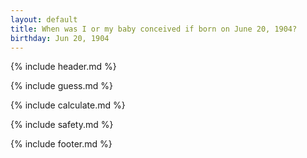 ```yaml
---
layout: default
title: When was I or my baby conceived if born on June 20, 1904?
birthday: Jun 20, 1904
---
```


{% include header.md %}

{% include guess.md %}

{% include calculate.md %}

{% include safety.md %}

{% include footer.md %}



